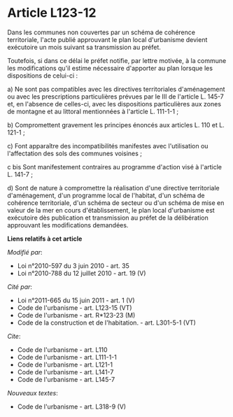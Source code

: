 # Article L123-12

Dans les communes non couvertes par un schéma de cohérence territoriale, l'acte publié approuvant le plan local d'urbanisme
devient exécutoire un mois suivant sa transmission au préfet. 

Toutefois, si dans ce délai le préfet notifie, par lettre motivée, à la commune les modifications qu'il estime nécessaire
d'apporter au plan lorsque les dispositions de celui-ci : 

a) Ne sont pas compatibles avec les directives territoriales d'aménagement ou avec les prescriptions particulières prévues
par le III de l'article L. 145-7 et, en l'absence de celles-ci, avec les dispositions particulières aux zones de montagne et
au littoral mentionnées à l'article L. 111-1-1 ; 

b) Compromettent gravement les principes énoncés aux articles L. 110 et L. 121-1 ; 

c) Font apparaître des incompatibilités manifestes avec l'utilisation ou l'affectation des sols des communes voisines ; 

c bis Sont manifestement contraires au programme d'action visé à l'article L. 141-7 ;

d) Sont de nature à compromettre la réalisation d'une directive territoriale d'aménagement, d'un programme local de
l'habitat, d'un schéma de cohérence territoriale, d'un schéma de secteur ou d'un schéma de mise en valeur de la mer en cours
d'établissement, le plan local d'urbanisme est exécutoire dès publication et transmission au préfet de la délibération
approuvant les modifications demandées.

**Liens relatifs à cet article**

_Modifié par_:

  - Loi n°2010-597 du 3 juin 2010 - art. 35
  - Loi n°2010-788 du 12 juillet 2010 - art. 19 (V)

_Cité par_:

  - Loi n°2011-665 du 15 juin 2011 - art. 1 (V)
  - Code de l'urbanisme - art. L123-15 (VT)
  - Code de l'urbanisme - art. R*123-23 (M)
  - Code de la construction et de l'habitation. - art. L301-5-1 (VT)

_Cite_:

  - Code de l'urbanisme - art. L110
  - Code de l'urbanisme - art. L111-1-1
  - Code de l'urbanisme - art. L121-1
  - Code de l'urbanisme - art. L141-7
  - Code de l'urbanisme - art. L145-7

_Nouveaux textes_:

  - Code de l'urbanisme - art. L318-9 (V)
